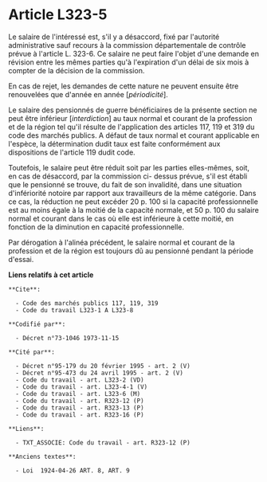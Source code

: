 # Article L323-5

Le salaire de l'intéressé est, s'il y a désaccord, fixé par l'autorité administrative sauf recours à la commission
départementale de contrôle prévue à l'article L. 323-6. Ce salaire ne peut faire l'objet d'une demande en révision entre les
mêmes parties qu'à l'expiration d'un délai de six mois à compter de la décision de la commission.

En cas de rejet, les demandes de cette nature ne peuvent ensuite être renouvelées que d'année en année [*périodicité*].

Le salaire des pensionnés de guerre bénéficiaires de la présente section ne peut être inférieur [*interdiction*] au taux
normal et courant de la profession et de la région tel qu'il résulte de l'application des articles 117, 119 et 319 du code
des marchés publics. A défaut de taux normal et courant applicable en l'espèce, la détermination dudit taux est faite
conformément aux dispositions de l'article 119 dudit code.

Toutefois, le salaire peut être réduit soit par les parties elles-mêmes, soit, en cas de désaccord, par la commission ci-
dessus prévue, s'il est établi que le pensionné se trouve, du fait de son invalidité, dans une situation d'infériorité
notoire par rapport aux travailleurs de la même catégorie. Dans ce cas, la réduction ne peut excéder 20 p. 100 si la capacité
professionnelle est au moins égale à la moitié de la capacité normale, et 50 p. 100 du salaire normal et courant dans le cas
où elle est inférieure à cette moitié, en fonction de la diminution en capacité professionnelle.

Par dérogation à l'alinéa précédent, le salaire normal et courant de la profession et de la région est toujours dû au
pensionné pendant la période d'essai.

**Liens relatifs à cet article**

	**Cite**:

	  - Code des marchés publics 117, 119, 319
	  - Code du travail L323-1 A L323-8

	**Codifié par**:

	  - Décret n°73-1046 1973-11-15

	**Cité par**:

	  - Décret n°95-179 du 20 février 1995 - art. 2 (V)
	  - Décret n°95-473 du 24 avril 1995 - art. 2 (V)
	  - Code du travail - art. L323-2 (VD)
	  - Code du travail - art. L323-4-1 (V)
	  - Code du travail - art. L323-6 (M)
	  - Code du travail - art. R323-12 (P)
	  - Code du travail - art. R323-13 (P)
	  - Code du travail - art. R323-16 (P)

	**Liens**:

	  - TXT_ASSOCIE: Code du travail - art. R323-12 (P)

	**Anciens textes**:

	  - Loi  1924-04-26 ART. 8, ART. 9
